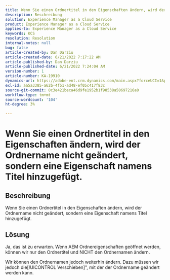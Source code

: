 ```yaml
---
title: Wenn Sie einen Ordnertitel in den Eigenschaften ändern, wird der Ordnername nicht geändert, sondern eine Eigenschaft namens Titel hinzugefügt.
description: Beschreibung
solution: Experience Manager as a Cloud Service
product: Experience Manager as a Cloud Service
applies-to: Experience Manager as a Cloud Service
keywords: KCS
resolution: Resolution
internal-notes: null
bug: false
article-created-by: Dan Darziu
article-created-date: 6/21/2022 7:17:22 AM
article-published-by: Dan Darziu
article-published-date: 6/21/2022 7:24:04 AM
version-number: 1
article-number: KA-19910
dynamics-url: https://adobe-ent.crm.dynamics.com/main.aspx?forceUCI=1&pagetype=entityrecord&etn=knowledgearticle&id=053ad32b-32f1-ec11-bb3d-6045bd015658
exl-id: aa5a3385-a62b-4f51-ad48-ef05c417f83c
source-git-commit: 0c3e421beca46d9fe1952b1f98538a50697216a0
workflow-type: tm+mt
source-wordcount: '104'
ht-degree: 3%

---
```


# Wenn Sie einen Ordnertitel in den Eigenschaften ändern, wird der Ordnername nicht geändert, sondern eine Eigenschaft namens Titel hinzugefügt.

## Beschreibung

Wenn Sie einen Ordnertitel in den Eigenschaften ändern, wird der Ordnername nicht geändert, sondern eine Eigenschaft namens Titel hinzugefügt.

## Lösung

Ja, das ist zu erwarten. Wenn AEM Ordnereigenschaften geöffnet werden, können wir nur den Ordnertitel und NICHT den Ordnernamen ändern.

Wir können den Ordnernamen jedoch weiterhin ändern. Dazu müssen wir jedoch die[!UICONTROL Verschieben]&quot;, mit der der Ordnername geändert werden kann.
